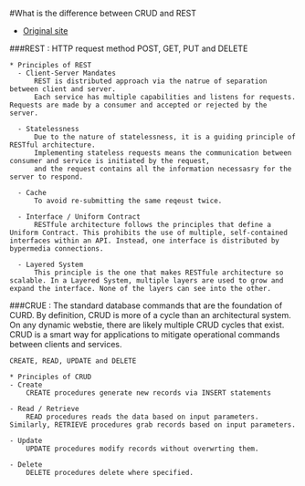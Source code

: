 #What is the difference between CRUD and REST

-	[Original site](https://www.bmc.com/blogs/rest-vs-crud-whats-the-difference/)

###REST : HTTP request method POST, GET, PUT and DELETE

```
* Principles of REST
  - Client-Server Mandates
      REST is distributed approach via the natrue of separation between client and server.
      Each service has multiple capabilities and listens for requests. Requests are made by a consumer and accepted or rejected by the server.

  - Statelessness
      Due to the nature of statelessness, it is a guiding principle of RESTful architecture.
      Implementing stateless requests means the communication between consumer and service is initiated by the request,
      and the request contains all the information necessasry for the server to respond.

  - Cache
      To avoid re-submitting the same reqeust twice.

  - Interface / Uniform Contract
      RESTfule architecture follows the principles that define a Uniform Contract. This prohibits the use of multiple, self-contained interfaces within an API. Instead, one interface is distributed by bypermedia connections.

  - Layered System
      This principle is the one that makes RESTfule architecture so scalable. In a Layered System, multiple layers are used to grow and expand the interface. None of the layers can see into the other.
```

###CRUE : The standard database commands that are the foundation of CURD. By definition, CRUD is more of a cycle than an architectural system. On any dynamic webstie, there are likely multiple CRUD cycles that exist. CRUD is a smart way for applications to mitigate operational commands between clients and services.

```
CREATE, READ, UPDATE and DELETE

* Principles of CRUD
- Create
    CREATE procedures generate new records via INSERT statements

- Read / Retrieve
    READ procedures reads the data based on input parameters. Similarly, RETRIEVE procedures grab records based on input parameters.

- Update
    UPDATE procedures modify records without overwrting them.

- Delete
    DELETE procedures delete where specified.
```
